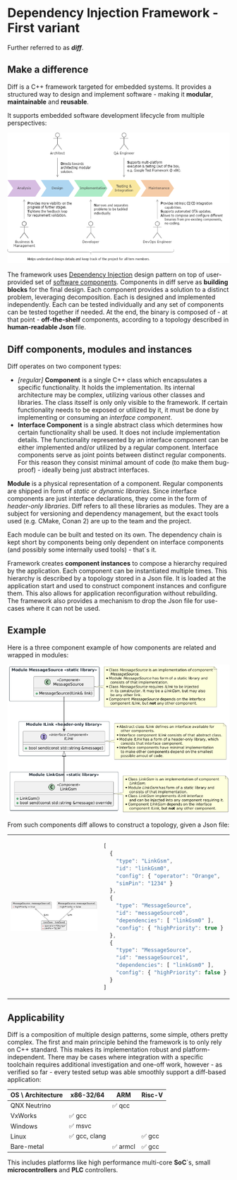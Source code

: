 # Dependency Injection Framework - First variant
Further referred to as **_diff_**.

## Make a difference
Diff is a C++ framework targeted for embedded systems. It provides a structured way to design and implement software - making it **modular**, **maintainable** and **reusable**. 

It supports embedded software development lifecycle from multiple perspectives:

<p align="center"><img src="img/sdlc.png" alt="Diff support for SDLC."/></p>

The framework uses [Dependency Injection](https://en.wikipedia.org/wiki/Dependency_injection) design pattern on top of user-provided set of [software components](https://en.wikipedia.org/wiki/Software_component). Components in diff serve as **building blocks** for the final design. Each component provides a solution to a distinct problem, leveraging decomposition. Each is designed and implemented independently. Each can be tested individually and any set of components can be tested together if needed. At the end, the binary is composed of - at that point - **off-the-shelf** components, according to a topology described in **human-readable Json** file. 

## Diff components, modules and instances
Diff operates on two component types:
- _[regular]_ **Component** is a single C++ class which encapsulates a specific functionality. It holds the implementation. Its internal architecture may be complex, utilizing various other classes and libraries. The class itsself is only only visible to the framework. If certain functionality needs to be exposed or utilized by it, it must be done by implementing or consuming an _interface component_.
- **Interface Component** is a single abstract class which determines how certain functionality shall be used. It does not include implementation details. The functionality represented by an interface component can be either implemented and/or utilized by a regular component. Interface components serve as joint points between distinct regular components. For this reason they consist minimal amount of code (to make them bug-proof) - ideally being just abstract interfaces.

**Module** is a physical representation of a component. Regular components are shipped in form of _static_ or _dynamic libraries_. Since interface components are just interface declarations, they come in the form of _header-only libraries_. Diff refers to all these libraries as modules. They are a subject for versioning and dependency management, but the exact tools used (e.g. CMake, Conan 2) are up to the team and the project. 

Each module can be built and tested on its own. The dependency chain is kept short by components being only dependent on interface components (and possibly some internally used tools) - that`s it. 

Framework creates **component instances** to compose a hierarchy required by the application. Each component can be instantiated multiple times. This hierarchy is described by a topology stored in a Json file. It is loaded at the application start and used to construct component instances and configure them. This also allows for application reconfiguration without rebuilding. The framework also provides a mechanism to drop the Json file for use-cases where it can not be used.

## Example
Here is a three component example of how components are related and wrapped in modules:
<p align="center"><img src="img/components.png" alt="Exemplary diff components."/></p>

From such components diff allows to construct a topology, given a Json file:
<table align="center"><tbody><tr>
<td><p align="center"><img src="img/instances.png" alt="Exemplary diff component instances."/></p></td>
<td>

```javascript
[
  {
    "type": "LinkGsm", 
    "id": "linkGsm0",
    "config": { "operator": "Orange",
    "simPin": "1234" }
  },
  {
    "type": "MessageSource", 
    "id": "messageSource0",
    "dependencies": [ "linkGsm0" ],
    "config": { "highPriority": true }
  },
  {
    "type": "MessageSource", 
    "id": "messageSource1",
    "dependencies": [ "linkGsm0" ],
    "config": { "highPriority": false }
  }
]
```

</td>
</tr></tbody></table>

## Applicability
Diff is a composition of multiple design patterns, some simple, others pretty complex. The first and main principle behind the framework is to only rely on C++ standard. This makes its implementation robust and platform-independent. There may be cases where integration with a specific toolchain requires additional investigation and one-off work, however - as verified so far - every tested setup was able smoothly support a diff-based application:

<table align="center">
    <thead>
        <tr>
            <th>OS \ Architecture</th>
            <th>x86-32/64</th>
            <th>ARM</th>
            <th>Risc-V</th>
        </tr>
    </thead>
    <tbody>
        <tr>
            <td>QNX Neutrino</td>
            <td></td>
            <td>✅ qcc</td>
            <td></td>
        </tr>
        <tr>
            <td>VxWorks</td>
            <td>✅ gcc</td>
            <td></td>
            <td></td>
        </tr>
        <tr>
            <td>Windows</td>
            <td>✅ msvc</td>
            <td></td>
            <td></td>
        </tr>
        <tr>
            <td>Linux</td>
            <td>✅ gcc, clang</td>
            <td></td>
            <td>✅ gcc</td>
        </tr>
        <tr>
            <td>Bare-metal</td>
            <td></td>
            <td>✅ armcl</td>
            <td>✅ gcc</td>
        </tr>
    </tbody>
</table>

This includes platforms like high performance multi-core **SoC**`s, small **microcontrollers** and **PLC** controllers.
